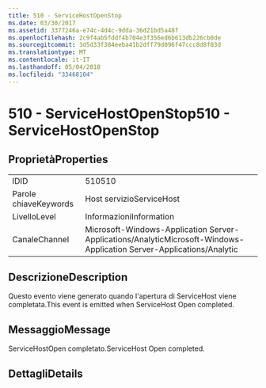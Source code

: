 ```yaml
---
title: 510 - ServiceHostOpenStop
ms.date: 03/30/2017
ms.assetid: 3377246a-e74c-4d4c-9dda-36d21bd5a48f
ms.openlocfilehash: 2c9f4ab5fddf4b704e3f356ed6b613db226cb0de
ms.sourcegitcommit: 3d5d33f384eeba41b2dff79d096f47ccc8d8f03d
ms.translationtype: MT
ms.contentlocale: it-IT
ms.lasthandoff: 05/04/2018
ms.locfileid: "33468104"
---
```

# <a name="510---servicehostopenstop"></a><span data-ttu-id="d5894-102">510 - ServiceHostOpenStop</span><span class="sxs-lookup"><span data-stu-id="d5894-102">510 - ServiceHostOpenStop</span></span>
## <a name="properties"></a><span data-ttu-id="d5894-103">Proprietà</span><span class="sxs-lookup"><span data-stu-id="d5894-103">Properties</span></span>  
  
|||  
|-|-|  
|<span data-ttu-id="d5894-104">ID</span><span class="sxs-lookup"><span data-stu-id="d5894-104">ID</span></span>|<span data-ttu-id="d5894-105">510</span><span class="sxs-lookup"><span data-stu-id="d5894-105">510</span></span>|  
|<span data-ttu-id="d5894-106">Parole chiave</span><span class="sxs-lookup"><span data-stu-id="d5894-106">Keywords</span></span>|<span data-ttu-id="d5894-107">Host servizio</span><span class="sxs-lookup"><span data-stu-id="d5894-107">ServiceHost</span></span>|  
|<span data-ttu-id="d5894-108">Livello</span><span class="sxs-lookup"><span data-stu-id="d5894-108">Level</span></span>|<span data-ttu-id="d5894-109">Informazioni</span><span class="sxs-lookup"><span data-stu-id="d5894-109">Information</span></span>|  
|<span data-ttu-id="d5894-110">Canale</span><span class="sxs-lookup"><span data-stu-id="d5894-110">Channel</span></span>|<span data-ttu-id="d5894-111">Microsoft-Windows-Application Server-Applications/Analytic</span><span class="sxs-lookup"><span data-stu-id="d5894-111">Microsoft-Windows-Application Server-Applications/Analytic</span></span>|  
  
## <a name="description"></a><span data-ttu-id="d5894-112">Descrizione</span><span class="sxs-lookup"><span data-stu-id="d5894-112">Description</span></span>  
 <span data-ttu-id="d5894-113">Questo evento viene generato quando l'apertura di ServiceHost viene completata.</span><span class="sxs-lookup"><span data-stu-id="d5894-113">This event is emitted when ServiceHost Open completed.</span></span>  
  
## <a name="message"></a><span data-ttu-id="d5894-114">Messaggio</span><span class="sxs-lookup"><span data-stu-id="d5894-114">Message</span></span>  
 <span data-ttu-id="d5894-115">ServiceHostOpen completato.</span><span class="sxs-lookup"><span data-stu-id="d5894-115">ServiceHost Open completed.</span></span>  
  
## <a name="details"></a><span data-ttu-id="d5894-116">Dettagli</span><span class="sxs-lookup"><span data-stu-id="d5894-116">Details</span></span>
